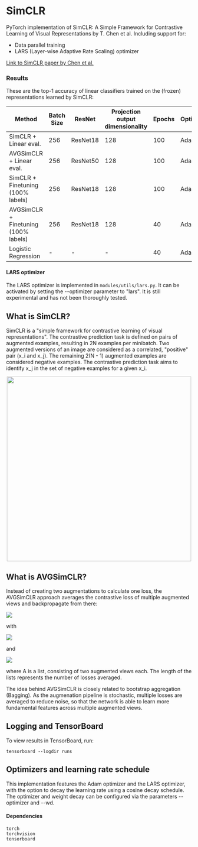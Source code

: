 # SimCLR
PyTorch implementation of SimCLR: A Simple Framework for Contrastive Learning of Visual Representations by T. Chen et al.
Including support for:
- Data parallel training
- LARS (Layer-wise Adaptive Rate Scaling) optimizer

[Link to SimCLR paper by Chen et al.](https://arxiv.org/pdf/2002.05709.pdf)

### Results
These are the top-1 accuracy of linear classifiers trained on the (frozen) representations learned by SimCLR:

| Method  | Batch Size | ResNet | Projection output dimensionality | Epochs | Optimizer | CIFAR-10 | ImageNet (128x128)
| ------------- | ------------- | ------------- | ------------- | ------------- | ------------- | ------------- | ------------- |
| SimCLR + Linear eval. | 256 | ResNet18 | 128 | 100 | Adam | 0.83 | 0.35 | 
| AVGSimCLR + Linear eval. | 256 | ResNet50 | 128 | 100 | Adam | 0.861 | 0.356 | 
| SimCLR + Finetuning (100% labels) | 256 | ResNet18 | 128 | 100 |  Adam | 0.904  | 0.438 |
| AVGSimCLR + Finetuning (100% labels) | 256 | ResNet18 | 128 | 40 | Adam | 0.915  | 0.443 |
| Logistic Regression | - | - | - | 40 | Adam | 0.358 | 0.389 |


#### LARS optimizer
The LARS optimizer is implemented in `modules/utils/lars.py`. It can be activated by setting the --optimizer parameter to "lars". It is still experimental and has not been thoroughly tested.

## What is SimCLR?
SimCLR is a "simple framework for contrastive learning of visual representations". The contrastive prediction task is defined on pairs of augmented examples, resulting in 2N examples per minibatch. Two augmented versions of an image are considered as a correlated, "positive" pair (x_i and x_j). The remaining 2(N - 1) augmented examples are considered negative examples. The contrastive prediction task aims to identify x_j in the set of negative examples for a given x_i.

<p align="center">
  <img src="https://github.com/Spijkervet/SimCLR/blob/master/media/architecture.png?raw=true" width="500"/>
</p>

## What is AVGSimCLR?

Instead of creating two augmentations to calculate one loss, the AVGSimCLR approach averages the contrastive loss of multiple augmented views and backpropagate from there:   


<img src="https://render.githubusercontent.com/render/math?math=loss_{A} = \frac{1}{N} \sum_{n \in A}^{} loss_{n_{1}, n_{2}}">

with

<img src="https://render.githubusercontent.com/render/math?math=A = {[(aug{1}, aug{2}), (aug{3}, aug_{4}) ....(aug_{i-1}, aug_{i})] , i \in \mathbb{N}}">

and 

<img src="https://render.githubusercontent.com/render/math?math=N = len(A)">


where A is a list, consisting of two augmented views each. The length of the lists represents the number of losses averaged.

The idea behind AVGSimCLR is closely related to bootstrap aggregation (Bagging). As the augmenation pipeline is stochastic, multiple losses are averaged to reduce noise, so that the network is able to learn more fundamental features across multiple augmented views. 

## Logging and TensorBoard
To view results in TensorBoard, run:
```
tensorboard --logdir runs
```

## Optimizers and learning rate schedule
This implementation features the Adam optimizer and the LARS optimizer, with the option to decay the learning rate using a cosine decay schedule. The optimizer and weight decay can be configured via the parameters --optimizer and --wd.

#### Dependencies
```
torch
torchvision
tensorboard
```
